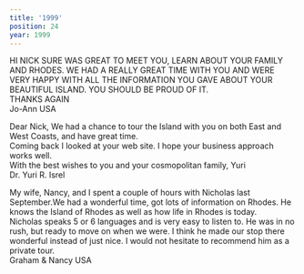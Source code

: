 ```yaml
---
title: '1999'
position: 24
year: 1999
---
```


HI NICK SURE WAS GREAT TO MEET YOU, LEARN ABOUT YOUR FAMILY AND RHODES. WE HAD A REALLY GREAT TIME WITH YOU AND WERE VERY HAPPY WITH ALL THE INFORMATION YOU GAVE ABOUT YOUR BEAUTIFUL ISLAND. YOU SHOULD BE PROUD OF IT.<br>
THANKS AGAIN<br>
Jo-Ann USA

Dear Nick, We had a chance to tour the Island with you on both East and West Coasts, and have great time.<br>
Coming back I looked at your web site. I hope your business approach works well.<br>
With the best wishes to you and your cosmopolitan family, Yuri<br>
Dr. Yuri R. Isrel

My wife, Nancy, and I spent a couple of hours with Nicholas last September.We had a wonderful time, got lots of information on Rhodes. He knows the Island of Rhodes as well as how life in Rhodes is today.<br>
Nicholas speaks 5 or 6 languages and is very easy to listen to. He was in no rush, but ready to move on when we were. I think he made our stop there wonderful instead of just nice. I would not hesitate to recommend him as a private tour.<br>
Graham & Nancy USA